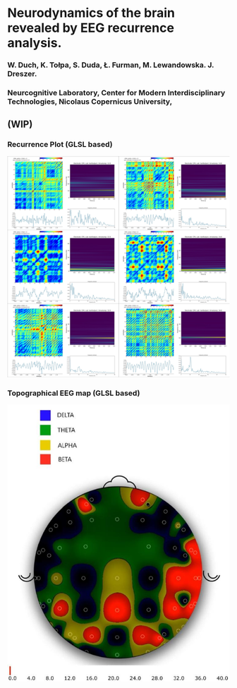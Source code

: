
# Neurodynamics of the brain revealed by EEG recurrence analysis.

### W. Duch, K. Tołpa, S. Duda, Ł. Furman, M. Lewandowska. J. Dreszer.
### Neurcognitive Laboratory, Center for Modern Interdisciplinary Technologies, Nicolaus Copernicus University,


## (WIP)

### Recurrence Plot (GLSL based)
[![](icons.jpg)](https://drive.google.com/file/d/1wDFHYdmxJVtAaUpK_vbP-rcDrzxUQZji/view?usp=sharing)
### Topographical EEG map (GLSL based)
[![](mapIcon.jpg)](https://drive.google.com/file/d/1mwQFyKCHeU93uIXF9q4lqBjlxuEIU0KO/view?usp=sharing)

